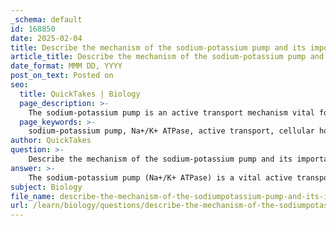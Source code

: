 ```yaml
---
_schema: default
id: 168850
date: 2025-02-04
title: Describe the mechanism of the sodium-potassium pump and its importance in maintaining cellular homeostasis.
article_title: Describe the mechanism of the sodium-potassium pump and its importance in maintaining cellular homeostasis.
date_format: MMM DD, YYYY
post_on_text: Posted on
seo:
  title: QuickTakes | Biology
  page_description: >-
    The sodium-potassium pump is an active transport mechanism vital for cellular homeostasis, moving Na+ out and K+ into cells, establishing electrochemical gradients, regulating cell volume, and facilitating nutrient absorption.
  page_keywords: >-
    sodium-potassium pump, Na+/K+ ATPase, active transport, cellular homeostasis, ion exchange, resting membrane potential, nutrient absorption, electrochemical gradient, cell volume regulation, ATP hydrolysis, conformational change, phosphorylation, dephosphorylation
author: QuickTakes
question: >-
    Describe the mechanism of the sodium-potassium pump and its importance in maintaining cellular homeostasis.
answer: >-
    The sodium-potassium pump (Na+/K+ ATPase) is a vital active transport mechanism that plays a crucial role in maintaining cellular homeostasis. It operates by moving sodium ions (Na+) out of the cell and potassium ions (K+) into the cell against their respective concentration gradients. This process is essential for several cellular functions, including the regulation of cell volume, maintenance of the resting membrane potential, and facilitation of nutrient absorption.\n\n### Mechanism of the Sodium-Potassium Pump\n\nThe sodium-potassium pump functions through the following steps:\n\n1. **Binding of Ions**: The pump has specific binding sites for sodium and potassium ions. Initially, three sodium ions from the intracellular space bind to the pump.\n\n2. **Phosphorylation**: The binding of sodium ions triggers the hydrolysis of ATP, which phosphorylates the pump. This phosphorylation causes a conformational change in the pump.\n\n3. **Release of Sodium**: The conformational change reduces the affinity of the pump for sodium, leading to the release of the three sodium ions into the extracellular space.\n\n4. **Binding of Potassium**: Following the release of sodium, two potassium ions from the extracellular space bind to the pump.\n\n5. **Dephosphorylation**: The binding of potassium ions triggers the dephosphorylation of the pump, reverting it to its original conformation.\n\n6. **Release of Potassium**: The pump then releases the two potassium ions into the intracellular space, completing the cycle.\n\nThe overall reaction can be summarized as follows:\n$$\n3 \text{Na}^+_{\text{out}} + 2 \text{K}^+_{\text{in}} + \text{ATP} \rightarrow 3 \text{Na}^+_{\text{in}} + 2 \text{K}^+_{\text{out}} + \text{ADP} + \text{P}_i\n$$\n\n### Importance in Maintaining Cellular Homeostasis\n\n1. **Electrochemical Gradient**: The sodium-potassium pump is essential for establishing and maintaining the electrochemical gradient across the cell membrane. This gradient is crucial for various physiological processes, including nerve impulse transmission and muscle contraction.\n\n2. **Nutrient Absorption**: In epithelial cells of the small intestine, the sodium gradient created by the pump is utilized for the co-transport of glucose and amino acids. Sodium ions move into the cells along with glucose or amino acids, which cannot pass through the membrane independently due to their size. This co-transport mechanism is vital for efficient nutrient absorption.\n\n3. **Cell Volume Regulation**: By controlling the concentrations of sodium and potassium ions inside and outside the cell, the pump helps regulate osmotic balance and cell volume, preventing cell swelling or shrinkage.\n\n4. **ATP Production**: The activity of the sodium-potassium pump is energy-intensive, requiring ATP for its function. Epithelial cells, which are heavily involved in active transport processes, contain numerous mitochondria to meet their ATP demands.\n\nIn summary, the sodium-potassium pump is a fundamental component of cellular physiology, ensuring that cells maintain their internal environment, absorb nutrients effectively, and perform essential functions necessary for life.
subject: Biology
file_name: describe-the-mechanism-of-the-sodiumpotassium-pump-and-its-importance-in-maintaining-cellular-homeostasis.md
url: /learn/biology/questions/describe-the-mechanism-of-the-sodiumpotassium-pump-and-its-importance-in-maintaining-cellular-homeostasis
---
```


&nbsp;